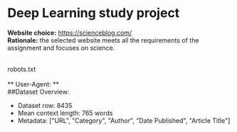 # Deep Learning study project
**Website choice:** https://scienceblog.com/ <br>
**Rationale:** the selected website meets all the requirements of the assignment and focuses on science.

<br />
robots.txt
<br/>
<br />
** User-Agent: **
<br/>
##Dataset Overview:
<ul>
  <li>Dataset row: 8435</li>
  <li>Mean context length: 765 words</li>
  <li>Metadata: ["URL", "Category", "Author", "Date Published", "Article Title"]</li>
</ul>
